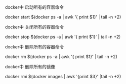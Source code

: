 docker中 启动所有的容器命令

docker start $(docker ps -a | awk '{ print $1}' | tail -n +2)

docker中    关闭所有的容器命令

docker stop $(docker ps -a | awk '{ print $1}' | tail -n +2)

docker中 删除所有的容器命令

docker rm $(docker ps -a | awk '{ print $1}' | tail -n +2)

docker中    删除所有的镜像

docker rmi $(docker images | awk '{print $3}' |tail -n +2)

